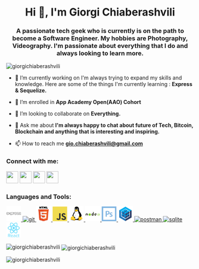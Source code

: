 <h1 align="center">Hi 👋, I'm Giorgi Chiaberashvili</h1>
<h3 align="center">A passionate tech geek who is currently is on the path to become a Software Engineer. My hobbies are Photography, Videography. I'm passionate about everything that I do and always looking to learn more.</h3>

<p align="left"> <img src="https://komarev.com/ghpvc/?username=giorgichiaberashvili&label=Profile%20views&color=0e75b6&style=flat" alt="giorgichiaberashvili" /> </p>

- 🔭 I’m currently working on I'm always trying to expand my skills and knowledge. Here are some of the things I'm currently learning : **Express & Sequelize.**

- 🌱 I’m enrolled in **App Academy Open(AAO) Cohort**

- 👯 I’m looking to collaborate on **Everything.**

- 💬 Ask me about **I'm always happy to chat about future of Tech, Bitcoin, Blockchain and anything that is interesting and inspiring.**

- 📫 How to reach me **gio.chiaberashvili@gmail.com**

<h3 align="left">Connect with me:</h3>
<p align="left">
<p align="left"> <a href="https://discord.com/users/Giorgi Chiaberashvili#8323" target="_blank" rel="noreferrer"><img src="https://raw.githubusercontent.com/danielcranney/readme-generator/main/public/icons/socials/discord.svg" width="32" height="32" /></a> <a href="https://www.github.com/giorgichiaberashvili" target="_blank" rel="noreferrer"><img src="https://raw.githubusercontent.com/danielcranney/readme-generator/main/public/icons/socials/github.svg" width="32" height="32" /></a> <a href="https://www.linkedin.com/in/https://www.linkedin.com/in/giorgi-chiaberashvili/" target="_blank" rel="noreferrer"><img src="https://raw.githubusercontent.com/danielcranney/readme-generator/main/public/icons/socials/linkedin.svg" width="32" height="32" /></a> <a href="https://www.twitter.com/chiaberashvilii" target="_blank" rel="noreferrer"><img src="https://raw.githubusercontent.com/danielcranney/readme-generator/main/public/icons/socials/twitter.svg" width="32" height="32" /></a>

<h3 align="left">Languages and Tools:</h3>
<p align="left"> <a href="https://expressjs.com" target="_blank" rel="noreferrer"> <img src="https://raw.githubusercontent.com/devicons/devicon/master/icons/express/express-original-wordmark.svg" alt="express" width="40" height="40"/> </a> <a href="https://git-scm.com/" target="_blank" rel="noreferrer"> <img src="https://www.vectorlogo.zone/logos/git-scm/git-scm-icon.svg" alt="git" width="40" height="40"/> </a> <a href="https://www.w3.org/html/" target="_blank" rel="noreferrer"> <img src="https://raw.githubusercontent.com/devicons/devicon/master/icons/html5/html5-original-wordmark.svg" alt="html5" width="40" height="40"/> </a> <a href="https://developer.mozilla.org/en-US/docs/Web/JavaScript" target="_blank" rel="noreferrer"> <img src="https://raw.githubusercontent.com/devicons/devicon/master/icons/javascript/javascript-original.svg" alt="javascript" width="40" height="40"/> </a> <a href="https://www.linux.org/" target="_blank" rel="noreferrer"> <img src="https://raw.githubusercontent.com/devicons/devicon/master/icons/linux/linux-original.svg" alt="linux" width="40" height="40"/> </a> <a href="https://nodejs.org" target="_blank" rel="noreferrer"> <img src="https://raw.githubusercontent.com/devicons/devicon/master/icons/nodejs/nodejs-original-wordmark.svg" alt="nodejs" width="40" height="40"/> </a> <a href="https://www.photoshop.com/en" target="_blank" rel="noreferrer"> <img src="https://raw.githubusercontent.com/devicons/devicon/master/icons/photoshop/photoshop-line.svg" alt="photoshop" width="40" height="40"/> </a> <a href="https://postman.com" target="_blank" rel="noreferrer"> <img 
src="https://raw.githubusercontent.com/devicons/devicon/master/icons/sequelize/sequelize-original.svg" alt="photoshop" width="40" height="40"/> </a> <a href="https://sequelize.org" target="_blank" rel="noreferrer"> <img 
src="https://www.vectorlogo.zone/logos/getpostman/getpostman-icon.svg" alt="postman" width="40" height="40"/> </a> <a href="https://www.sqlite.org/" target="_blank" rel="noreferrer"> <img src="https://www.vectorlogo.zone/logos/sqlite/sqlite-icon.svg" alt="sqlite" width="40" height="40"/> </a>
<a href="https://reactjs.org/" target="_blank" rel="noreferrer"> <img src="https://raw.githubusercontent.com/devicons/devicon/master/icons/react/react-original-wordmark.svg" alt="react" width="40" height="40"/> </a>
</p>
<p><img align="left" src="https://github-readme-stats.vercel.app/api/top-langs?username=giorgichiaberashvili&show_icons=true&locale=en&layout=compact" alt="giorgichiaberashvili" /></p>

<p>&nbsp;<img align="center" src="https://github-readme-stats.vercel.app/api?username=giorgichiaberashvili&show_icons=true&locale=en" alt="giorgichiaberashvili" /></p>

<p><img align="center" src="https://github-readme-streak-stats.herokuapp.com/?user=giorgichiaberashvili&" alt="giorgichiaberashvili" /></p>
